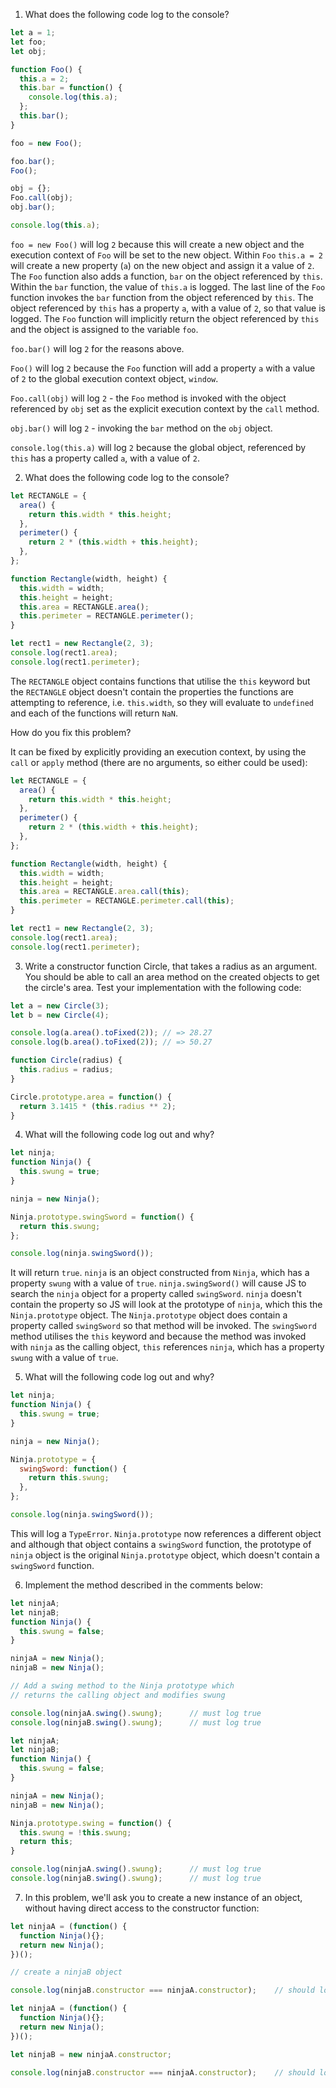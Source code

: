 1. What does the following code log to the console?
```JavaScript
let a = 1;
let foo;
let obj;

function Foo() {
  this.a = 2;
  this.bar = function() {
    console.log(this.a);
  };
  this.bar();
}

foo = new Foo();

foo.bar();
Foo();

obj = {};
Foo.call(obj);
obj.bar();

console.log(this.a);
```

`foo = new Foo()` will log `2` because this will create a new object and the execution context of `Foo` will be set to the new object. Within `Foo` `this.a = 2` will create a new property (`a`) on the new object and assign it a value of `2`. The `Foo` function also adds a function, `bar` on the object referenced by `this`. Within the `bar` function, the value of `this.a` is logged. The last line of the `Foo` function invokes the `bar` function from the object referenced by `this`. The object referenced by `this` has a property `a`, with a value of `2`, so that value is logged. The `Foo` function will implicitly return the object referenced by `this` and the object is assigned to the variable `foo`.

`foo.bar()` will log `2` for the reasons above.

`Foo()` will log `2` because the `Foo` function will add a property `a` with a value of `2` to the global execution context object, `window`.

`Foo.call(obj)` will log `2` - the `Foo` method is invoked with the object referenced by `obj` set as the explicit execution context by the `call` method.

`obj.bar()` will log `2` - invoking the `bar` method on the `obj` object.

`console.log(this.a)` will log `2` because the global object, referenced by `this` has a property called `a`, with a value of `2`.

2. What does the following code log to the console?
```JavaScript
let RECTANGLE = {
  area() {
    return this.width * this.height;
  },
  perimeter() {
    return 2 * (this.width + this.height);
  },
};

function Rectangle(width, height) {
  this.width = width;
  this.height = height;
  this.area = RECTANGLE.area();
  this.perimeter = RECTANGLE.perimeter();
}

let rect1 = new Rectangle(2, 3);
console.log(rect1.area);
console.log(rect1.perimeter);
```

The `RECTANGLE` object contains functions that utilise the `this` keyword but the `RECTANGLE` object doesn't contain the properties the functions are attempting to reference, i.e. `this.width`, so they will evaluate to `undefined` and each of the functions will return `NaN`.

How do you fix this problem?

It can be fixed by explicitly providing an execution context, by using the `call` or `apply` method (there are no arguments, so either could be used):
```JavaScript
let RECTANGLE = {
  area() {
    return this.width * this.height;
  },
  perimeter() {
    return 2 * (this.width + this.height);
  },
};

function Rectangle(width, height) {
  this.width = width;
  this.height = height;
  this.area = RECTANGLE.area.call(this);
  this.perimeter = RECTANGLE.perimeter.call(this);
}

let rect1 = new Rectangle(2, 3);
console.log(rect1.area);
console.log(rect1.perimeter);
```

3. Write a constructor function Circle, that takes a radius as an argument. You should be able to call an area method on the created objects to get the circle's area. Test your implementation with the following code:
```JavaScript
let a = new Circle(3);
let b = new Circle(4);

console.log(a.area().toFixed(2)); // => 28.27
console.log(b.area().toFixed(2)); // => 50.27
```

```JavaScript
function Circle(radius) {
  this.radius = radius;
}

Circle.prototype.area = function() {
  return 3.1415 * (this.radius ** 2);
}
```

4. What will the following code log out and why?
```JavaScript
let ninja;
function Ninja() {
  this.swung = true;
}

ninja = new Ninja();

Ninja.prototype.swingSword = function() {
  return this.swung;
};

console.log(ninja.swingSword());
```

It will return `true`. `ninja` is an object constructed from `Ninja`, which has a property `swung` with a value of `true`. `ninja.swingSword()` will cause JS to search the `ninja` object for a property called `swingSword`. `ninja` doesn't contain the property so JS will look at the prototype of `ninja`, which this the `Ninja.prototype` object. The `Ninja.prototype` object does contain a property called `swingSword` so that method will be invoked. The `swingSword` method utilises the `this` keyword and because the method was invoked with `ninja` as the calling object, `this` references `ninja`, which has a property `swung` with a value of `true`.

5. What will the following code log out and why?
```JavaScript
let ninja;
function Ninja() {
  this.swung = true;
}

ninja = new Ninja();

Ninja.prototype = {
  swingSword: function() {
    return this.swung;
  },
};

console.log(ninja.swingSword());
```

This will log a `TypeError`. `Ninja.prototype` now references a different object and although that object contains a `swingSword` function, the prototype of `ninja` object is the original `Ninja.prototype` object, which doesn't contain a `swingSword` function.

6. Implement the method described in the comments below:
```JavaScript
let ninjaA;
let ninjaB;
function Ninja() {
  this.swung = false;
}

ninjaA = new Ninja();
ninjaB = new Ninja();

// Add a swing method to the Ninja prototype which
// returns the calling object and modifies swung

console.log(ninjaA.swing().swung);      // must log true
console.log(ninjaB.swing().swung);      // must log true
```

```JavaScript
let ninjaA;
let ninjaB;
function Ninja() {
  this.swung = false;
}

ninjaA = new Ninja();
ninjaB = new Ninja();

Ninja.prototype.swing = function() {
  this.swung = !this.swung;
  return this;
}

console.log(ninjaA.swing().swung);      // must log true
console.log(ninjaB.swing().swung);      // must log true
```

7. In this problem, we'll ask you to create a new instance of an object, without having direct access to the constructor function:
```JavaScript
let ninjaA = (function() {
  function Ninja(){};
  return new Ninja();
})();

// create a ninjaB object

console.log(ninjaB.constructor === ninjaA.constructor);    // should log true
```

```JavaScript
let ninjaA = (function() {
  function Ninja(){};
  return new Ninja();
})();

let ninjaB = new ninjaA.constructor;

console.log(ninjaB.constructor === ninjaA.constructor);    // should log true
```
